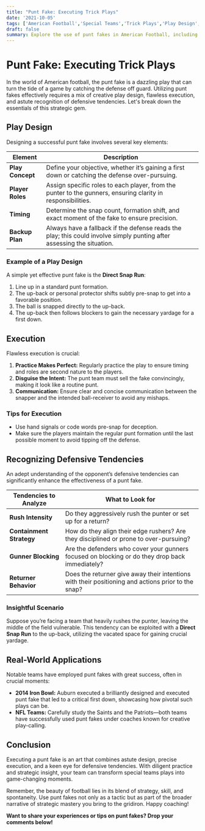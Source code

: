 ```yaml
--- 
title: "Punt Fake: Executing Trick Plays" 
date: '2021-10-05'
tags: ['American Football','Special Teams','Trick Plays','Play Design','Coaching','Player Skills','Game Strategy','Defensive Analysis','Punt Fake']
draft: false 
summary: Explore the use of punt fakes in American Football, including play design, execution, and recognizing defensive tendencies for maximum success.
---
```


# Punt Fake: Executing Trick Plays

In the world of American football, the punt fake is a dazzling play that can turn the tide of a game by catching the defense off guard. Utilizing punt fakes effectively requires a mix of creative play design, flawless execution, and astute recognition of defensive tendencies. Let's break down the essentials of this strategic gem.

## Play Design
Designing a successful punt fake involves several key elements:

| Element          | Description                                                                                 |
|------------------|---------------------------------------------------------------------------------------------|
| **Play Concept** | Define your objective, whether it’s gaining a first down or catching the defense over-pursuing. |
| **Player Roles** | Assign specific roles to each player, from the punter to the gunners, ensuring clarity in responsibilities. |
| **Timing**       | Determine the snap count, formation shift, and exact moment of the fake to ensure precision.  |
| **Backup Plan**  | Always have a fallback if the defense reads the play; this could involve simply punting after assessing the situation. |

### Example of a Play Design
A simple yet effective punt fake is the **Direct Snap Run**:

1. Line up in a standard punt formation.
2. The up-back or personal protector shifts subtly pre-snap to get into a favorable position.
3. The ball is snapped directly to the up-back.
4. The up-back then follows blockers to gain the necessary yardage for a first down.

## Execution
Flawless execution is crucial:

1. **Practice Makes Perfect:** Regularly practice the play to ensure timing and roles are second nature to the players.
2. **Disguise the Intent:** The punt team must sell the fake convincingly, making it look like a routine punt.
3. **Communication:** Ensure clear and concise communication between the snapper and the intended ball-receiver to avoid any mishaps.

### Tips for Execution
- Use hand signals or code words pre-snap for deception.
- Make sure the players maintain the regular punt formation until the last possible moment to avoid tipping off the defense.

## Recognizing Defensive Tendencies
An adept understanding of the opponent’s defensive tendencies can significantly enhance the effectiveness of a punt fake.

| Tendencies to Analyze       | What to Look for                                                                                      |
|-----------------------------|------------------------------------------------------------------------------------------------------|
| **Rush Intensity**          | Do they aggressively rush the punter or set up for a return?                                         |
| **Containment Strategy**    | How do they align their edge rushers? Are they disciplined or prone to over-pursuing?                |
| **Gunner Blocking**         | Are the defenders who cover your gunners focused on blocking or do they drop back immediately?       |
| **Returner Behavior**       | Does the returner give away their intentions with their positioning and actions prior to the snap?   |

### Insightful Scenario
Suppose you’re facing a team that heavily rushes the punter, leaving the middle of the field vulnerable. This tendency can be exploited with a **Direct Snap Run** to the up-back, utilizing the vacated space for gaining crucial yardage.

## Real-World Applications
Notable teams have employed punt fakes with great success, often in crucial moments:

- **2014 Iron Bowl:** Auburn executed a brilliantly designed and executed punt fake that led to a critical first down, showcasing how pivotal such plays can be.
- **NFL Teams:** Carefully study the Saints and the Patriots—both teams have successfully used punt fakes under coaches known for creative play-calling.

## Conclusion
Executing a punt fake is an art that combines astute design, precise execution, and a keen eye for defensive tendencies. With diligent practice and strategic insight, your team can transform special teams plays into game-changing moments.

Remember, the beauty of football lies in its blend of strategy, skill, and spontaneity. Use punt fakes not only as a tactic but as part of the broader narrative of strategic mastery you bring to the gridiron. Happy coaching!

**Want to share your experiences or tips on punt fakes? Drop your comments below!**
```
